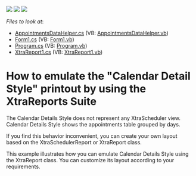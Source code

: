 <!-- default badges list -->
![](https://img.shields.io/endpoint?url=https://codecentral.devexpress.com/api/v1/VersionRange/128634762/15.2.4%2B)
[![](https://img.shields.io/badge/Open_in_DevExpress_Support_Center-FF7200?style=flat-square&logo=DevExpress&logoColor=white)](https://supportcenter.devexpress.com/ticket/details/E20057)
[![](https://img.shields.io/badge/📖_How_to_use_DevExpress_Examples-e9f6fc?style=flat-square)](https://docs.devexpress.com/GeneralInformation/403183)
<!-- default badges end -->
<!-- default file list -->
*Files to look at*:

* [AppointmentsDataHelper.cs](./CS/B186127/AppointmentsDataHelper.cs) (VB: [AppointmentsDataHelper.vb](./VB/B186127/AppointmentsDataHelper.vb))
* [Form1.cs](./CS/B186127/Form1.cs) (VB: [Form1.vb](./VB/B186127/Form1.vb))
* [Program.cs](./CS/B186127/Program.cs) (VB: [Program.vb](./VB/B186127/Program.vb))
* [XtraReport1.cs](./CS/B186127/XtraReport1.cs) (VB: [XtraReport1.vb](./VB/B186127/XtraReport1.vb))
<!-- default file list end -->
# How to emulate the "Calendar Detail Style" printout by using the XtraReports Suite


<p>The Calendar Details Style does not represent any XtraScheduler view. Calendar Details Style shows the appointments table grouped by days.</p><p>If you find this behavior inconvenient, you can create your own layout based on the XtraSchedulerReport or XtraReport class.</p><p>This example illustrates  how you can emulate Calendar Details Style using the XtraReport class. You can customize its layout according to your requirements.</p>

<br/>



